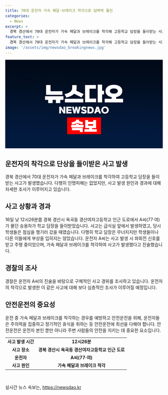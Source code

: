 ```yaml
---
title: 70대 운전자 가속 페달·브레이크 착각으로 담벼락 돌진
categories:
  - News
excerpt: >
  경북 경산에서 70대 운전자가 가속 페달과 브레이크를 착각해 고등학교 담장을 들이받는 사고가 발생했다. 16일 오후 12시26분 경북 경산시 옥곡동 경산여고 근처 도로에서 A씨(77)가 몰던 승용차가 학교 담장을 들이받았다. 사고로 학교 담장이 무너졌지만 다행히 인명피해는 없었으며 운전자는 가속 페달과 브레이크를 착각한 것으로 진술했다. 경찰은 구체적인 사고 경위를 조사 중이다. (150자)
feature_text: >
  경북 경산에서 70대 운전자가 가속 페달과 브레이크를 착각해 고등학교 담장을 들이받는 사고가 발생했다. 16일 오후 12시26분 경북 경산시 옥곡동 경산여고 근처 도로에서 A씨(77)가 몰던 승용차가 학교 담장을 들이받았다. 사고로 학교 담장이 무너졌지만 다행히 인명피해는 없었으며 운전자는 가속 페달과 브레이크를 착각한 것으로 진술했다. 경찰은 구체적인 사고 경위를 조사 중이다. (150자)
image: '/assets/img/newsdao_breakingnews.jpg'
---
```


<p><img src="/assets/img/newsdao_breakingnews.jpg" alt="firstkoreanews 속보" /></p>

<h2>운전자의 착각으로 단상을 들이받은 사고 발생</h2>

<p data-ke-size="size16">경북 경산에서 70대 운전자가 가속 페달과 브레이크를 착각하여 고등학교 담장을 들이받는 사고가 발생했습니다. 다행히 인명피해는 없었지만, 사고 발생 원인과 경과에 대해 자세한 조사가 이루어지고 있습니다.</p>

<h2>사고 상황과 경과</h2>

<p data-ke-size="size16">16일 낮 12시26분쯤 경북 경산시 옥곡동 경산여자고등학교 인근 도로에서 A씨(77·여)가 몰던 승용차가 학교 담장을 들이받았습니다. 사고는 급식실 앞에서 발생하였고, 당시 학생들은 점심을 챙기러 갔을 때였습니다. 다행히 학교 담장은 무너지지만 학생들이나 다른 이들에게 부상을 입히지는 않았습니다. 운전자 A씨는 사고 발생 시 좌회전 신호를 받고 주행 중이었으며, 가속 페달과 브레이크를 착각하여 사고가 발생했다고 진술했습니다.</p>

<h2>경찰의 조사</h2>

<p data-ke-size="size16">경찰은 운전자 A씨의 진술을 바탕으로 구체적인 사고 경위를 조사하고 있습니다. 운전자의 착각으로 발생한 이 같은 사고에 대해 보다 심층적인 조사가 이루어질 예정입니다.</p>

<h2>안전운전의 중요성</h2>

<p data-ke-size="size16">운전 중 가속 페달과 브레이크를 착각하는 경우를 예방하고 안전운전을 위해, 운전자들은 주의력을 집중하고 정기적인 휴식을 취하는 등 안전운전에 최선을 다해야 합니다. 안전운전은 운전자 본인 뿐만 아니라 주변 사람들의 안전을 지키는 데 중요한 요소입니다.</p>

<table>
  <tr>
    <td style="text-align: center; height: 17px;"><b>사고 발생 시간</b></td>
    <td style="text-align: center; height: 17px;"><b>12시26분</b></td>
  </tr>
  <tr>
    <td style="text-align: center; height: 17px;"><b>사고 장소</b></td>
    <td style="text-align: center; height: 17px;"><b>경북 경산시 옥곡동 경산여자고등학교 인근 도로</b></td>
  </tr>
  <tr>
    <td style="text-align: center; height: 17px;"><b>운전자</b></td>
    <td style="text-align: center; height: 17px;"><b>A씨(77·여)</b></td>
  </tr>
  <tr>
    <td style="text-align: center; height: 17px;"><b>사고 원인</b></td>
    <td style="text-align: center; height: 17px;"><b>가속 페달과 브레이크 착각</b></td>
  </tr>
</table>

<p data-ke-size="size16">&nbsp;</p>
실시간 뉴스 속보는, <a href="https://newsdao.kr" rel="dofollow">https://newsdao.kr</a>


